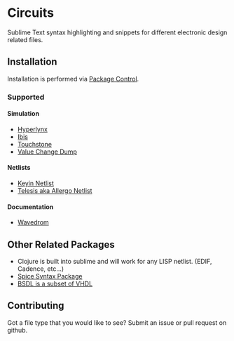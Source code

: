 # Circuits

Sublime Text syntax highlighting and snippets for different electronic design related files.  


## Installation
Installation is performed via [Package Control](https://packagecontrol.io/packages/Circuits).

### Supported

#### Simulation
- [Hyperlynx](https://www.mentor.com/pcb/hyperlynx/)
- [Ibis](https://ibis.org/)
- [Touchstone](https://ibis.org/)
- [Value Change Dump](https://en.wikipedia.org/wiki/Value_change_dump)

#### Netlists
- [Keyin Netlist](https://www.mentor.com/pcb/pads)
- [Telesis aka Allergo Netlist](https://www.cadence.com/)

#### Documentation
- [Wavedrom](https://wavedrom.com/)

## Other Related Packages
- Clojure is built into sublime and will work for any LISP netlist. (EDIF, Cadence, etc...)
- [Spice Syntax Package](https://github.com/leoheck/sublime-spice)
- [BSDL is a subset of VHDL](https://packagecontrol.io/packages/VHDL)

## Contributing
Got a file type that you would like to see?  Submit an issue or pull request on github.
